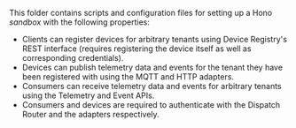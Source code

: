This folder contains scripts and configuration files for setting up a Hono *sandbox* with the following properties:

* Clients can register devices for arbitrary tenants using Device Registry's REST interface (requires registering the device itself as well as corresponding credentials).
* Devices can publish telemetry data and events for the tenant they have been registered with using the MQTT and HTTP adapters.
* Consumers can receive telemetry data and events for arbitrary tenants using the Telemetry and Event APIs.
* Consumers and devices are required to authenticate with the Dispatch Router and the adapters respectively.